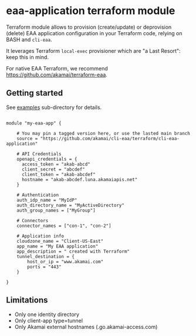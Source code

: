 # eaa-application terraform module

Terraform module allows to provision (create/update) or deprovision (delete) EAA application configuration in your Terraform code, relying on BASH and `cli-eaa`. 

It leverages Terraform `local-exec` provisioner which are "a Last Resort": keep this in mind.

For native EAA Terraform, we recommend https://github.com/akamai/terraform-eaa.

## Getting started

See [examples](examples/) sub-directory for details.

```HCL

module "my-eaa-app" {

    # You may pin a tagged version here, or use the lasted main branch
    source = "https://github.com/akamai/cli-eaa/terraform/cli-eaa-application"

    # API Credentials
    openapi_credentials = {
      access_token = "akab-abcd"
      client_secret = "abcdef"
      client_token = "akab-abcdef"
      hostname = "akab-abcdef.luna.akamaiapis.net"
    }

    # Authentication
    auth_idp_name = "MyIdP"
    auth_directory_name = "MyActiveDirectory"
    auth_group_names = ["MyGroup"]

    # Connectors
    connector_names = ["con-1", "con-2"]

    # Application info
    cloudzone_name = "Client-US-East"
    app_name = "My EAA application"
    app_description = " created with Terraform"
    tunnel_destination = {
        host_or_ip = "www.akamai.com"
        ports = "443"
    }

}
```

## Limitations

- Only one identity directory
- Only client-app type=tunnel
- Only Akamai external hostnames (.go.akamai-access.com)
